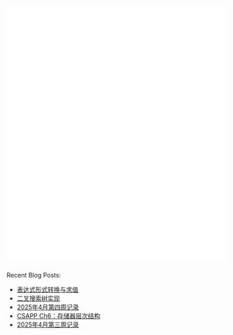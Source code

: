 ![Metrics](/github-metrics.svg)
---
Recent Blog Posts:
<!-- BLOG-POST-LIST:START -->
- [表达式形式转换与求值](https://salvely.github.io/%E8%A1%A8%E8%BE%BE%E5%BC%8F%E5%BD%A2%E5%BC%8F%E8%BD%AC%E6%8D%A2%E4%B8%8E%E6%B1%82%E5%80%BC/)
- [二叉搜索树实现](https://salvely.github.io/%E4%BA%8C%E5%8F%89%E6%90%9C%E7%B4%A2%E6%A0%91%E5%AE%9E%E7%8E%B0/)
- [2025年4月第四周记录](https://salvely.github.io/2025%E5%B9%B44%E6%9C%88%E7%AC%AC%E5%9B%9B%E5%91%A8%E8%AE%B0%E5%BD%95/)
- [CSAPP Ch6：存储器层次结构](https://salvely.github.io/ch6/)
- [2025年4月第三周记录](https://salvely.github.io/2025%E5%B9%B44%E6%9C%88%E7%AC%AC%E4%B8%89%E5%91%A8%E8%AE%B0%E5%BD%95/)
<!-- BLOG-POST-LIST:END -->
